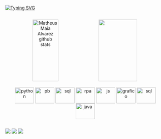 [![Typing SVG](https://readme-typing-svg.herokuapp.com/?color=00bfbf&size=35&center=true&vCenter=true&width=1000&lines=Olá,+meu+nome+é+Weslley+Santos!;Be+Welcome!+:%29)](https://git.io/typing-svg)
##
<div align="center">  
  <img width="40%" height="195px" src="https://github-readme-stats.vercel.app/api?username=WeslleySantosln&show_icons=true&count_private=true&hide_border=true&title_color=00bfbf&icon_color=00bfbf&text_color=c9d1d9&bg_color=0d1117" alt="Matheus Maia Alvarez github stats" /> 
  <img width="49%" height="195px" src="https://github-readme-stats.vercel.app/api/top-langs/?username=WeslleySantosln&layout=compact&hide_border=true&title_color=00bfbf&text_color=00bfbf&bg_color=0d1117" />

</div>

<div align="center" style="display: inline_block"><br>
  

<img align="center" alt="python" height="50" width="60" src="https://cdn.jsdelivr.net/gh/devicons/devicon@latest/icons/python/python-original-wordmark.svg" />
<img align="center" alt="pb" height="50" width="60" src="https://img.icons8.com/?size=48&id=3sGOUDo9nJ4k&format=png" />
<img align="center" alt="sql" height="50" width="60" src="https://img.icons8.com/?size=64&id=QSjnrUKYMnxO&format=png" />
<img align="center" alt="rpa" height="50" width="60" src="https://img.icons8.com/?size=80&id=wj64HuimhBit&format=png" />

<img align="center" alt="js" height="50" width="60" src="https://cdn.jsdelivr.net/gh/devicons/devicon/icons/javascript/javascript-plain.svg" />
<img align="center" alt="grafico" height="50" width="60" src="https://img.icons8.com/?size=40&id=21219&format=png" />


<img align="center" alt="sql" height="50" width="60" src="https://cdn.jsdelivr.net/gh/devicons/devicon/icons/mysql/mysql-original-wordmark.svg" />
<img align="center" alt="java" height="50" width="60" src="https://cdn.jsdelivr.net/gh/devicons/devicon/icons/java/java-original-wordmark.svg" />
  
</div>

##

<div> 
<a href="https://www.youtube.com/channel/UCn-RMy79dR25JthMY1Wrd_w/featured" target="_blank" rel=”noopener”><img src="https://img.shields.io/badge/YouTube-FF0000?style=for-the-badge&logo=youtube&logoColor=white"></a>
<a href="https://www.instagram.com/weslleysantosln" target="_blank" rel=”noopener”><img src="https://img.shields.io/badge/-Instagram-%23E4405F?style=for-the-badge&logo=instagram&logoColor=white" target="_blank"></a>
<a href="https://www.linkedin.com/in/weslley-santos-08aaa2239/" target="_blank" rel=”noopener”><img src="https://img.shields.io/badge/-LinkedIn-%230077B5?style=for-the-badge&logo=linkedin&logoColor=white" target="_blank"></a>  
</div>
